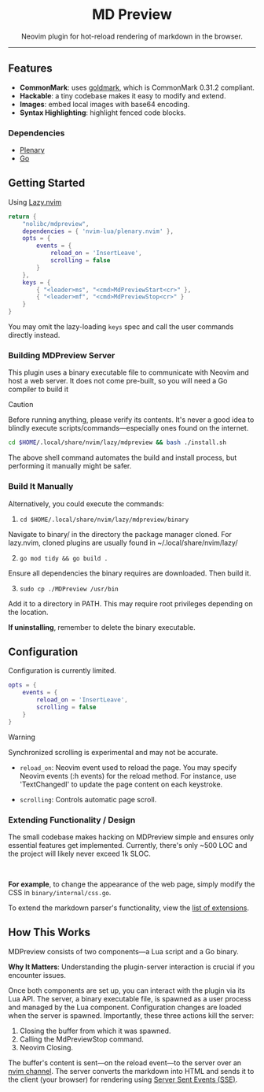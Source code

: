 <h1 align="center">
MD Preview
</h1>

<p align="center">
Neovim plugin for hot-reload rendering of markdown in the browser.
</p>

---

## Features

- **CommonMark**: uses [goldmark](https://pkg.go.dev/github.com/yuin/goldmark@v1.7.8), which is CommonMark 0.31.2 compliant.
- **Hackable**: a tiny codebase makes it easy to modify and extend.
- **Images**: embed local images with base64 encoding.
- **Syntax Highlighting**: highlight fenced code blocks.

### Dependencies

- [Plenary](https://github.com/nvim-lua/plenary.nvim)
- [Go](https://go.dev/doc/install)

## Getting Started

Using [Lazy.nvim](https://github.com/folke/lazy.nvim)

```lua
return {
    "nolibc/mdpreview",
    dependencies = { 'nvim-lua/plenary.nvim' },
    opts = {
        events = {
            reload_on = 'InsertLeave',
            scrolling = false
        }
    },
    keys = {
        { "<leader>ms", "<cmd>MdPreviewStart<cr>" },
        { "<leader>mf", "<cmd>MdPreviewStop<cr>" }
    }
}
```

You may omit the lazy-loading `keys` spec and call the user commands directly instead.


### Building MDPreview Server

This plugin uses a binary executable file to communicate with Neovim and host a web server. It does not come pre-built, so you will need a Go compiler to build it

> [!CAUTION]
> Before running anything, please verify its contents. It's never a good idea to blindly execute scripts/commands—especially ones found on the internet.

```bash
cd $HOME/.local/share/nvim/lazy/mdpreview && bash ./install.sh
```

The above shell command automates the build and install process, but performing it manually might be safer.

### Build It Manually

Alternatively, you could execute the commands:

1. `cd $HOME/.local/share/nvim/lazy/mdpreview/binary`

Navigate to binary/ in the directory the package manager cloned. For lazy.nvim, cloned plugins are usually found in ~/.local/share/nvim/lazy/

2. `go mod tidy && go build .`

Ensure all dependencies the binary requires are downloaded. Then build it.

3. `sudo cp ./MDPreview /usr/bin`

Add it to a directory in PATH. This may require root privileges depending on the location.

**If uninstalling**, remember to delete the binary executable.

## Configuration

Configuration is currently limited.

```lua
opts = {
    events = {
        reload_on = 'InsertLeave',
        scrolling = false
    }
}
```

> [!WARNING]
> Synchronized scrolling is experimental and may not be accurate.

- `reload_on`: Neovim event used to reload the page.
You may specify Neovim events (:h events) for the reload method.
For instance, use 'TextChangedI' to update the page content on each keystroke.

- `scrolling`: Controls automatic page scroll.

### Extending Functionality / Design

The small codebase makes hacking on MDPreview simple and ensures only essential features get implemented. Currently, there's only ~500 LOC and the project will likely never exceed 1k SLOC.

<br>

**For example**, to change the appearance of the web page, simply modify the CSS in `binary/internal/css.go`.

To extend the markdown parser's functionality, view the [list of extensions](https://pkg.go.dev/github.com/yuin/goldmark#readme-list-of-extensions).

## How This Works

MDPreview consists of two components—a Lua script and a Go binary.

**Why It Matters**: Understanding the plugin-server interaction is crucial if you encounter issues.

Once both components are set up, you can interact with the plugin via its Lua API. The server, a binary executable file, is spawned as a user process and managed by the Lua component. Configuration changes are loaded when the server is spawned. Importantly, these three actions kill the server:

1. Closing the buffer from which it was spawned.
1. Calling the MdPreviewStop command.
1. Neovim Closing.

The buffer's content is sent—on the reload event—to the server over an [nvim channel](https://neovim.io/doc/user/channel.html). The server converts the markdown into HTML and sends it to the client (your browser) for rendering using [Server Sent Events (SSE)](https://html.spec.whatwg.org/multipage/server-sent-events.html).
